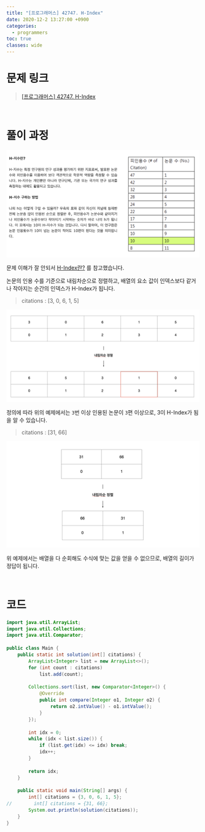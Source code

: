 ```yaml
---
title: "[프로그래머스] 42747. H-Index"
date: 2020-12-2 13:27:00 +0900
categories:
  - programmers
toc: true
classes: wide
---
```


# 문제 링크

> [[프로그래머스] 42747. H-Index](https://programmers.co.kr/learn/courses/30/lessons/42747)

<br>

# 풀이 과정

![/assets/images/h-index_1.png](/assets/images/h-index_1.png)

문제 이해가 잘 안되서 [H-Index란?](https://www.ibric.org/myboard/read.php?Board=news&id=270333) 를 참고했습니다.

논문의 인용 수를 기준으로 내림차순으로 정렬하고, 배열의 요소 값이 인덱스보다 같거나 작아지는 순간의 인덱스가 H-Index가 됩니다.

> citations : [3, 0, 6, 1, 5]

![/assets/images/h-index_1.png](/assets/images/h-index_2.png)

정의에 따라 위의 예제에서는 `3`번 이상 인용된 논문이 `3`편 이상으로, 3이 H-Index가 됨을 알 수 있습니다.

> citations : [31, 66]

![/assets/images/h-index_3.png](/assets/images/h-index_3.png)

위 예제에서는 배열을 다 순회해도 수식에 맞는 값을 얻을 수 없으므로, 배열의 길이가 정답이 됩니다.

<br>

# 코드

```java
import java.util.ArrayList;
import java.util.Collections;
import java.util.Comparator;

public class Main {
    public static int solution(int[] citations) {
        ArrayList<Integer> list = new ArrayList<>();
        for (int count : citations)
            list.add(count);

        Collections.sort(list, new Comparator<Integer>() {
            @Override
            public int compare(Integer o1, Integer o2) {
                return o2.intValue() - o1.intValue();
            }
        });

        int idx = 0;
        while (idx < list.size()) {
            if (list.get(idx) <= idx) break;
            idx++;
        }

        return idx;
    }

    public static void main(String[] args) {
        int[] citations = {3, 0, 6, 1, 5};
//        int[] citations = {31, 66};
        System.out.println(solution(citations));
    }
}
```
